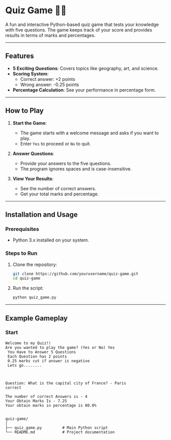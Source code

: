 # Quiz Game 🧠🎉

A fun and interactive Python-based quiz game that tests your knowledge with five questions. The game keeps track of your score and provides results in terms of marks and percentages.

---

## Features

- **5 Exciting Questions**: Covers topics like geography, art, and science.
- **Scoring System**:  
  - Correct answer: +2 points  
  - Wrong answer: -0.25 points  
- **Percentage Calculation**: See your performance in percentage form.

---

## How to Play

1. **Start the Game**: 
   - The game starts with a welcome message and asks if you want to play.
   - Enter `Yes` to proceed or `No` to quit.

2. **Answer Questions**: 
   - Provide your answers to the five questions.
   - The program ignores spaces and is case-insensitive.

3. **View Your Results**:
   - See the number of correct answers.
   - Get your total marks and percentage.

---

## Installation and Usage

### Prerequisites
- Python 3.x installed on your system.

### Steps to Run

1. Clone the repository:
    ```bash
    git clone https://github.com/yourusername/quiz-game.git
    cd quiz-game
    ```

2. Run the script:
    ```bash
    python quiz_game.py
    ```

---

## Example Gameplay

### Start
```plaintext
Welcome to my Quiz!!
Are you wanted to play the game? (Yes or No) Yes
 You Have to Answer 5 Questions
 Each Question has 2 points
 0.25 marks cut if answer is negative
 Lets go........



Question: What is the capital city of France? - Paris
correct

The number of correct Answers is - 4
Your Obtain Marks Is - 7.25
Your obtain marks in percentage is 80.0%


quiz-game/
│
├── quiz_game.py         # Main Python script
└── README.md            # Project documentation

